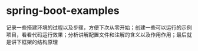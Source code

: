 # spring-boot-examples
记录一些搭建环境的过程以及步骤，方便下次从零开始；创建一些可以运行的示例项目，看看代码运行效果；分析讲解配置文件和注解的含义以及作用作用；最后就是讲下框架的结构原理
